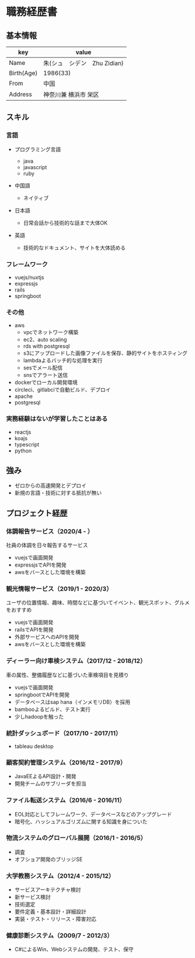 # 職務経歴書

## 基本情報

|key|value|
|---|-----|
|Name|朱(シュ　シデン　Zhu Zidian)|
|Birth(Age)|1986(33)|
|From|中国|
|Address|神奈川兼 横浜市 栄区|

## スキル

### 言語

- プログラミング言語
  - java
  - javascript
  - ruby

- 中国語
  - ネイティブ
- 日本語
  - 日常会話から技術的な話まで大体OK
- 英語
  - 技術的なドキュメント、サイトを大体読める

### フレームワーク

- vuejs/nuxtjs
- expressjs
- rails
- springboot

### その他

- aws
  - vpcでネットワーク構築
  - ec2、auto scaling
  - rds with postgresql
  - s3にアップロードした画像ファイルを保存、静的サイトをホスティング
  - lambdaよるバッチ的な処理を実行
  - sesでメール配信
  - snsでアラート送信
- dockerでローカル開発環境
- circleci、gitlabciで自動ビルド、デプロイ
- apache
- postgresql


### 実務経験はないが学習したことはある
- reactjs
- koajs
- typescript
- python

## 強み
- ゼロからの高速開発とデプロイ
- 新規の言語・技術に対する抵抗が無い

## プロジェクト経歴

### 体調報告サービス（2020/4 - ）
社員の体調を日々報告するサービス

- vuejsで画面開発
- expressjsでAPIを開発
- awsをバースとした環境を構築

### 観光情報サービス（2019/1 - 2020/3）
ユーザの位置情報、趣味、時間などに基づいてイベント、観光スポット、グルメをおすすめ

- vuejsで画面開発
- railsでAPIを開発
- 外部サービスへのAPIを開発
- awsをバースとした環境を構築

### ディーラー向け車検システム（2017/12 - 2018/12）
車の属性、整備履歴などに基づいた車検項目を見積り

- vuejsで画面開発
- springbootでAPIを開発
- データベースはsap hana（インメモリDB）を採用
- bambooよるビルド、テスト実行
- 少しhadoopを触った

### 統計ダッシュボード（2017/10 - 2017/11）

- tableau desktop

### 顧客契約管理システム（2016/12 - 2017/9）

- JavaEEよるAPI設計・開発
- 開発チームのサブリーダを担当

### ファイル転送システム（2016/6 - 2016/11）

- EOL対応としてフレームワーク、データベースなどのアップグレード
- 暗号化、ハッシュアルゴリズムに関する知識を身についた

### 物流システムのグローバル展開（2016/1 - 2016/5）

- 調査
- オフショア開発のブリッジSE

### 大学教務システム（2012/4 - 2015/12）

- サービスアーキテクチャ検討
- 新サービス検討
- 技術選定
- 要件定義・基本設計・詳細設計
- 実装・テスト・リリース・障害対応

### 健康診断システム（2009/7 - 2012/3）

- C#によるWin、Webシステムの開発、テスト、保守

